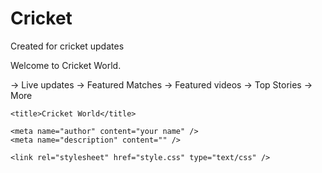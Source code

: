# Cricket
Created for cricket updates


Welcome to Cricket World.

-> Live updates
-> Featured Matches
-> Featured videos 
-> Top Stories
-> More

<!DOCTYPE html>
<html>
<head>

<!-- your webpage info goes here -->

    <title>Cricket World</title>
	
	<meta name="author" content="your name" />
	<meta name="description" content="" />

<!-- you should always add your stylesheet (css) in the head tag so that it starts loading before the page html is being displayed -->	
	<link rel="stylesheet" href="style.css" type="text/css" />
	
</head>
<body>
